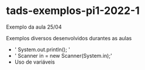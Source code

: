 # tads-exemplos-pi1-2022-1
Exemplo da aula 25/04


Exemplos diversos desenvolvidos durantes as aulas

* ' System.out.println(); '
* ' Scanner in = new Scanner(System.in);'
* Uso de variáveis 
